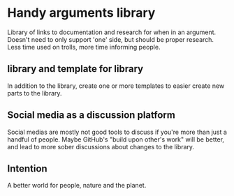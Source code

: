 # Handy arguments library
Library of links to documentation and research for when in an argument. Doesn't need to only support 'one' side, but should be proper research. Less time used on trolls, more time informing people.

## library and template for library
In addition to the library, create one or more templates to easier create new parts to the library.

## Social media as a discussion platform
Social medias are mostly not good tools to discuss if you're more than just a handful of people. Maybe GitHub's "build upon other's work" will be better, and lead to more sober discussions about changes to the library.

## Intention
A better world for people, nature and the planet.
